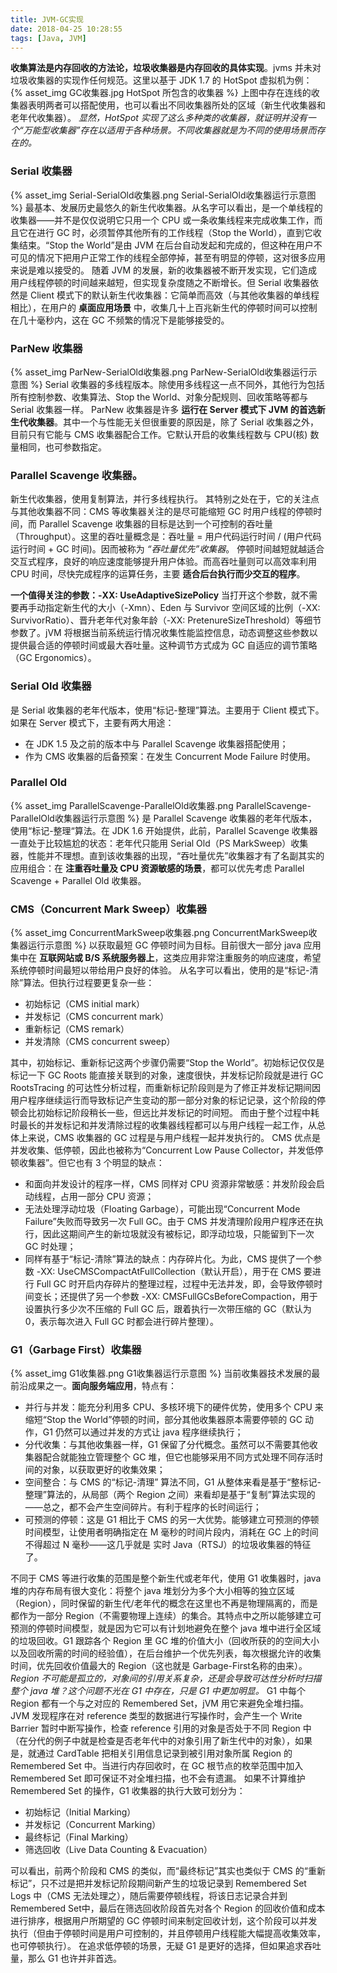 ```yaml
---
title: JVM-GC实现
date: 2018-04-25 10:28:55
tags: [Java, JVM]
---
```

**收集算法是内存回收的方法论，垃圾收集器是内存回收的具体实现**。jvms 并未对垃圾收集器的实现作任何规范。这里以基于 JDK 1.7 的 HotSpot 虚拟机为例：
{% asset_img GC收集器.jpg HotSpot 所包含的收集器 %}
上图中存在连线的收集器表明两者可以搭配使用，也可以看出不同收集器所处的区域（新生代收集器和老年代收集器）。
_显然，HotSpot 实现了这么多种类的收集器，就证明并没有一个“万能型收集器”存在以适用于各种场景。不同收集器就是为不同的使用场景而存在的。_

### Serial 收集器
{% asset_img Serial-SerialOld收集器.png Serial-SerialOld收集器运行示意图 %}
最基本、发展历史最悠久的新生代收集器。从名字可以看出，是一个单线程的收集器——并不是仅仅说明它只用一个 CPU 或一条收集线程来完成收集工作，而且它在进行 GC 时，必须暂停其他所有的工作线程（Stop the World），直到它收集结束。“Stop the World”是由 JVM 在后台自动发起和完成的，但这种在用户不可见的情况下把用户正常工作的线程全部停掉，甚至有明显的停顿，这对很多应用来说是难以接受的。
随着 JVM 的发展，新的收集器被不断开发实现，它们造成用户线程停顿的时间越来越短，但实现复杂度随之不断增长。但 Serial 收集器依然是 Client 模式下的默认新生代收集器：它简单而高效（与其他收集器的单线程相比），在用户的 **桌面应用场景** 中，收集几十上百兆新生代的停顿时间可以控制在几十毫秒内，这在 GC 不频繁的情况下是能够接受的。

### ParNew 收集器
{% asset_img ParNew-SerialOld收集器.png ParNew-SerialOld收集器运行示意图 %}
Serial 收集器的多线程版本。除使用多线程这一点不同外，其他行为包括所有控制参数、收集算法、Stop the World、对象分配规则、回收策略等都与 Serial 收集器一样。
ParNew 收集器是许多 **运行在 Server 模式下 JVM 的首选新生代收集器**。其中一个与性能无关但很重要的原因是，除了 Serial 收集器之外，目前只有它能与 CMS 收集器配合工作。它默认开启的收集线程数与 CPU(核) 数量相同，也可参数指定。

### Parallel Scavenge 收集器。
新生代收集器，使用复制算法，并行多线程执行。
其特别之处在于，它的关注点与其他收集器不同：CMS 等收集器关注的是尽可能缩短 GC 时用户线程的停顿时间，而 Parallel Scavenge 收集器的目标是达到一个可控制的吞吐量（Throughput）。这里的吞吐量概念是：吞吐量 = 用户代码运行时间 / (用户代码运行时间 + GC 时间)。因而被称为 _“吞吐量优先”收集器_。
停顿时间越短就越适合交互式程序，良好的响应速度能够提升用户体验。而高吞吐量则可以高效率利用 CPU 时间，尽快完成程序的运算任务，主要 **适合后台执行而少交互的程序**。

**一个值得关注的参数：-XX: UseAdaptiveSizePolicy**
当打开这个参数，就不需要再手动指定新生代的大小（-Xmn）、Eden 与 Survivor 空间区域的比例（-XX: SurvivorRatio）、晋升老年代对象年龄（-XX: PretenureSizeThreshold）等细节参数了。jVM 将根据当前系统运行情况收集性能监控信息，动态调整这些参数以提供最合适的停顿时间或最大吞吐量。这种调节方式成为 GC 自适应的调节策略（GC Ergonomics）。

### Serial Old 收集器
是 Serial 收集器的老年代版本，使用“标记-整理”算法。主要用于 Client 模式下。如果在 Server 模式下，主要有两大用途：
* 在 JDK 1.5 及之前的版本中与 Parallel Scavenge 收集器搭配使用；
* 作为 CMS 收集器的后备预案：在发生 Concurrent Mode Failure 时使用。

### Parallel Old
{% asset_img ParallelScavenge-ParallelOld收集器.png ParallelScavenge-ParallelOld收集器运行示意图 %}
是 Parallel Scavenge 收集器的老年代版本，使用“标记-整理“算法。在 JDK 1.6 开始提供，此前，Parallel Scavenge 收集器一直处于比较尴尬的状态：老年代只能用 Serial Old（PS MarkSweep）收集器，性能并不理想。直到该收集器的出现，“吞吐量优先”收集器才有了名副其实的应用组合：在 **注重吞吐量及 CPU 资源敏感的场景**，都可以优先考虑 Parallel Scavenge + Parallel Old 收集器。

### CMS（Concurrent Mark Sweep）收集器
{% asset_img ConcurrentMarkSweep收集器.png ConcurrentMarkSweep收集器运行示意图 %}
以获取最短 GC 停顿时间为目标。目前很大一部分 java 应用集中在 **互联网站或 B/S 系统服务器上**，这类应用非常注重服务的响应速度，希望系统停顿时间最短以带给用户良好的体验。
从名字可以看出，使用的是“标记-清除”算法。但执行过程要更复杂一些：
* 初始标记（CMS initial mark）
* 并发标记（CMS concurrent mark）
* 重新标记（CMS remark）
* 并发清除（CMS concurrent sweep）

其中，初始标记、重新标记这两个步骤仍需要“Stop the World”。初始标记仅仅是标记一下 GC Roots 能直接关联到的对象，速度很快，并发标记阶段就是进行 GC RootsTracing 的可达性分析过程，而重新标记阶段则是为了修正并发标记期间因用户程序继续运行而导致标记产生变动的那一部分对象的标记记录，这个阶段的停顿会比初始标记阶段稍长一些，但远比并发标记的时间短。
而由于整个过程中耗时最长的并发标记和并发清除过程的收集器线程都可以与用户线程一起工作，从总体上来说，CMS 收集器的 GC 过程是与用户线程一起并发执行的。
CMS 优点是并发收集、低停顿，因此也被称为“Concurrent Low Pause Collector，并发低停顿收集器”。但它也有 3 个明显的缺点：
* 和面向并发设计的程序一样，CMS 同样对 CPU 资源非常敏感：并发阶段会启动线程，占用一部分 CPU 资源；
* 无法处理浮动垃圾（Floating Garbage），可能出现“Concurrent Mode Failure”失败而导致另一次 Full GC。由于 CMS 并发清理阶段用户程序还在执行，因此这期间产生的新垃圾就没有被标记，即浮动垃圾，只能留到下一次 GC 时处理；
* 同样有基于“标记-清除”算法的缺点：内存碎片化。为此，CMS 提供了一个参数 -XX: UseCMSCompactAtFullCollection（默认开启），用于在 CMS 要进行 Full GC 时开启内存碎片的整理过程，过程中无法并发，即，会导致停顿时间变长；还提供了另一个参数 -XX: CMSFullGCsBeforeCompaction，用于设置执行多少次不压缩的 Full GC 后，跟着执行一次带压缩的 GC（默认为 0，表示每次进入 Full GC 时都会进行碎片整理）。

### G1（Garbage First）收集器
{% asset_img G1收集器.png G1收集器运行示意图 %}
当前收集器技术发展的最前沿成果之一。**面向服务端应用**，特点有：
* 并行与并发：能充分利用多 CPU、多核环境下的硬件优势，使用多个 CPU 来缩短“Stop the World”停顿的时间，部分其他收集器原本需要停顿的 GC 动作，G1 仍然可以通过并发的方式让 java 程序继续执行；
* 分代收集：与其他收集器一样，G1 保留了分代概念。虽然可以不需要其他收集器配合就能独立管理整个 GC 堆，但它也能够采用不同方式处理不同存活时间的对象，以获取更好的收集效果；
* 空间整合：与 CMS 的“标记-清理” 算法不同，G1 从整体来看是基于“整标记-整理”算法的，从局部（两个 Region 之间）来看却是基于“复制”算法实现的——总之，都不会产生空间碎片。有利于程序的长时间运行；
* 可预测的停顿：这是 G1 相比于 CMS 的另一大优势。能够建立可预测的停顿时间模型，让使用者明确指定在 M 毫秒的时间片段内，消耗在 GC 上的时间不得超过 N 毫秒——这几乎就是 实时 Java（RTSJ）的垃圾收集器的特征了。

不同于 CMS 等进行收集的范围是整个新生代或老年代，使用 G1 收集器时，java 堆的内存布局有很大变化：将整个 java 堆划分为多个大小相等的独立区域（Region），同时保留的新生代/老年代的概念在这里也不再是物理隔离的，而是都作为一部分 Region（不需要物理上连续）的集合。其特点中之所以能够建立可预测的停顿时间模型，就是因为它可以有计划地避免在整个 java 堆中进行全区域的垃圾回收。G1 跟踪各个 Region 里 GC 堆的价值大小（回收所获的的空间大小以及回收所需的时间的经验值），在后台维护一个优先列表，每次根据允许的收集时间，优先回收价值最大的 Region（这也就是 Garbage-First名称的由来）。
_Region 不可能是孤立的，对象间的引用关系复杂，还是会导致可达性分析时扫描整个 java 堆？这个问题不光在 G1 中存在，只是 G1 中更加明显。_
G1 中每个 Region 都有一个与之对应的 Remembered Set，jVM 用它来避免全堆扫描。JVM 发现程序在对 reference 类型的数据进行写操作时，会产生一个 Write Barrier 暂时中断写操作，检查 reference 引用的对象是否处于不同 Region 中（在分代的例子中就是检查是否老年代中的对象引用了新生代中的对象），如果是，就通过 CardTable 把相关引用信息记录到被引用对象所属 Region 的 Remembered Set 中。当进行内存回收时，在 GC 根节点的枚举范围中加入 Remembered Set 即可保证不对全堆扫描，也不会有遗漏。
如果不计算维护 Remembered Set 的操作，G1 收集器的执行大致可划分为：
* 初始标记（Initial Marking）
* 并发标记（Concurrent Marking）
* 最终标记（Final Marking）
* 筛选回收（Live Data Counting & Evacuation）

可以看出，前两个阶段和 CMS 的类似，而“最终标记”其实也类似于 CMS 的“重新标记”，只不过是把并发标记阶段期间新产生的垃圾记录到 Remembered Set Logs 中（CMS 无法处理之），随后需要停顿线程，将该日志记录合并到 Remembered Set中，最后在筛选回收阶段首先对各个 Region 的回收价值和成本进行排序，根据用户所期望的 GC 停顿时间来制定回收计划，这个阶段可以并发执行（但由于停顿时间是用户可控制的，并且停顿用户线程能大幅提高收集效率，也可停顿执行）。
在追求低停顿的场景，无疑 G1 是更好的选择，但如果追求吞吐量，那么 G1 也许并非首选。
